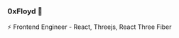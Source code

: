 ### 0xFloyd 🍈

⚡ Frontend Engineer - React, Threejs, React Three Fiber

<!-- 📚 Checkout my [Dev.to article](https://dev.to/mrryanfloyd/create-an-interactive-3d-portfolio-website-that-stands-out-to-employers-47gc) on how I created my 3D portfolio site [Ryan-floyd.com](https://www.ryan-floyd.com) with three.js. The gif below shows the site.

![Ryan Floyd's Portfolio](https://raw.githubusercontent.com/MrRyanFloyd/Portfolio_2020/master/ryan_floyd_portfolio_gif.gif)

[LinkedIn Profile](https://www.linkedin.com/in/ryan-floyd/)

Email: [arfloyd7@gmail.com](mailto:arfloyd7@gmail.com) -->
